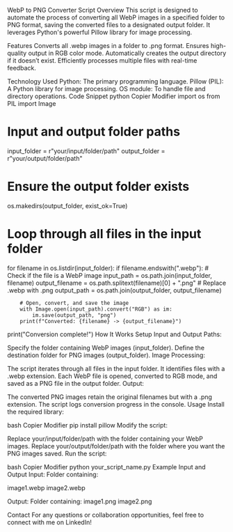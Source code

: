WebP to PNG Converter Script
Overview
This script is designed to automate the process of converting all WebP images in a specified folder to PNG format, saving the converted files to a designated output folder. It leverages Python's powerful Pillow library for image processing.

Features
Converts all .webp images in a folder to .png format.
Ensures high-quality output in RGB color mode.
Automatically creates the output directory if it doesn’t exist.
Efficiently processes multiple files with real-time feedback.

Technology Used
Python: The primary programming language.
Pillow (PIL): A Python library for image processing.
OS module: To handle file and directory operations.
Code Snippet
python
Copier
Modifier
import os
from PIL import Image

# Input and output folder paths
input_folder = r"your/input/folder/path"
output_folder = r"your/output/folder/path"

# Ensure the output folder exists
os.makedirs(output_folder, exist_ok=True)

# Loop through all files in the input folder
for filename in os.listdir(input_folder):
    if filename.endswith(".webp"):  # Check if the file is a WebP image
        input_path = os.path.join(input_folder, filename)
        output_filename = os.path.splitext(filename)[0] + ".png"  # Replace .webp with .png
        output_path = os.path.join(output_folder, output_filename)

        # Open, convert, and save the image
        with Image.open(input_path).convert("RGB") as im:
            im.save(output_path, "png")
        print(f"Converted: {filename} -> {output_filename}")

print("Conversion complete!")
How It Works
Setup Input and Output Paths:

Specify the folder containing WebP images (input_folder).
Define the destination folder for PNG images (output_folder).
Image Processing:

The script iterates through all files in the input folder.
It identifies files with a .webp extension.
Each WebP file is opened, converted to RGB mode, and saved as a PNG file in the output folder.
Output:

The converted PNG images retain the original filenames but with a .png extension.
The script logs conversion progress in the console.
Usage
Install the required library:

bash
Copier
Modifier
pip install pillow
Modify the script:

Replace your/input/folder/path with the folder containing your WebP images.
Replace your/output/folder/path with the folder where you want the PNG images saved.
Run the script:

bash
Copier
Modifier
python your_script_name.py
Example Input and Output
Input:
Folder containing:

image1.webp
image2.webp

Output:
Folder containing:
image1.png
image2.png

Contact
For any questions or collaboration opportunities, feel free to connect with me on LinkedIn!
